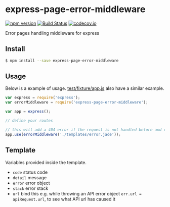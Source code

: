 # express-page-error-middleware
[![npm version](https://badge.fury.io/js/express-page-error-middleware.svg)](https://www.npmjs.com/package/express-page-error-middleware) [![Build Status](https://travis-ci.org/Tickaroo/express-page-error-middleware.svg?branch=master)](https://travis-ci.org/Tickaroo/express-page-error-middleware) [![codecov.io](https://codecov.io/github/Tickaroo/express-page-error-middleware/coverage.svg?branch=master)](https://codecov.io/github/Tickaroo/express-page-error-middleware?branch=master)

Error pages handling middleware for express

## Install

```bash
$ npm install --save express-page-error-middleware
```

## Usage

Below is a example of usage. [test/fixture/app.js](https://github.com/tickaroo/express-page-error-middleware/blob/master/test/fixture/app.js) also
have a similar example.

```javascript
var express = require('express');
var errorMiddleware = require('express-page-error-middleware');

var app = express();

// define your routes

// this will add a 404 error if the request is not handled before and render an error page
app.use(errorMiddleware('./templates/error.jade'));
```

## Template

Variables provided inside the template.

- `code` status code
- `detail` message
- `error` error object
- `stack` error stack
- `url` bind this e.g. while throwing an API error object `err.url = apiRequest.url`, to see what API url has caused it
